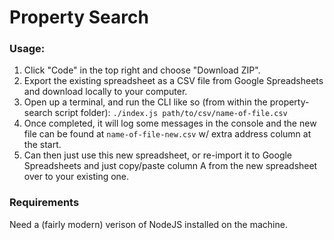 # Property Search

### Usage:

1. Click "Code" in the top right and choose "Download ZIP".
1. Export the existing spreadsheet as a CSV file from Google Spreadsheets and download locally to your computer.
1. Open up a terminal, and run the CLI like so (from within the property-search script folder): `./index.js path/to/csv/name-of-file.csv`
1. Once completed, it will log some messages in the console and the new file can be found at `name-of-file-new.csv` w/ extra address column at the start.
1. Can then just use this new spreadsheet, or re-import it to Google Spreadsheets and just copy/paste column A from the new spreadsheet over to your existing one.

### Requirements

Need a (fairly modern) verison of NodeJS installed on the machine.
